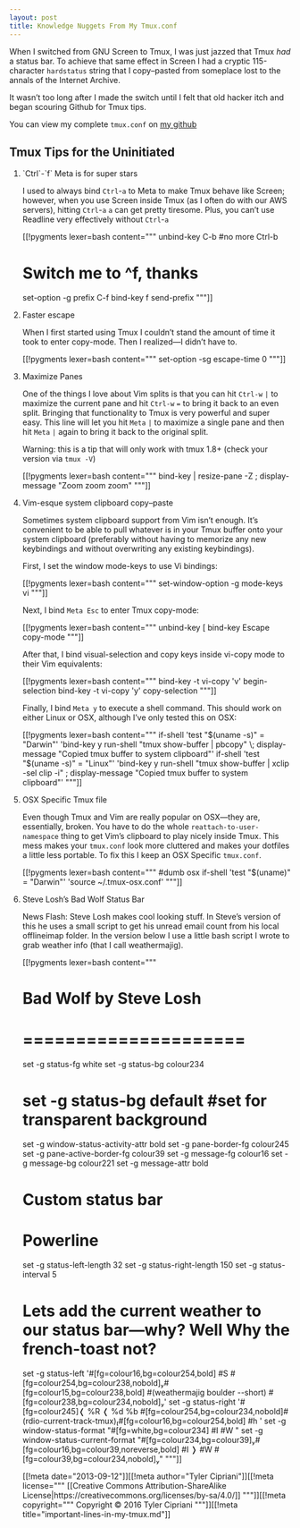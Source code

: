 ```yaml
---
layout: post
title: Knowledge Nuggets From My Tmux.conf
---
```


When I switched from GNU Screen to Tmux, I was just jazzed that Tmux _had_ a 
status bar. To achieve that same effect in Screen I had a cryptic 
115-character `hardstatus` string that I copy&#8211;pasted from someplace 
lost to the annals of the Internet Archive.

It wasn&#8217;t too long after I made the switch until I felt that old 
hacker itch and began scouring Github for Tmux tips.

You can view my complete `tmux.conf` on [my github](https://github.com/thcipriani/dotfiles/blob/master/tmux.conf)

## Tmux Tips for the Uninitiated

<ol>
<li>
`Ctrl`-`f` Meta is for super stars

I used to always bind `Ctrl`-`a` to Meta to make Tmux behave like Screen; 
however, when you use Screen inside Tmux (as I often do with our AWS servers), 
hitting `Ctrl`-`a` `a` can get pretty tiresome. Plus, you can&#8217;t use 
Readline very effectively without `Ctrl`-`a`

[[!pygments lexer=bash content="""
unbind-key C-b #no more Ctrl-b
# Switch me to ^f, thanks
set-option -g prefix C-f
bind-key f send-prefix
"""]]
</li>

<li>
Faster escape

When I first started using Tmux I couldn&#8217;t stand the amount of time it
took to enter copy-mode. Then I realized&#8212;I didn&#8217;t have to.

[[!pygments lexer=bash content="""
set-option -sg escape-time 0
"""]]
</li>

<li>
Maximize Panes

One of the things I love about Vim splits is that you can hit `Ctrl-w` `|` to
maximize the current  pane and hit `Ctrl-w` `=` to bring it back to an even 
split. Bringing that functionality to Tmux is very powerful and super easy.
This line will let you hit `Meta` `|` to maximize a single pane and then hit
`Meta` `|` again to bring it back to the original split.

Warning: this is a tip that will only work with tmux 1.8+ (check your version via `tmux -V`)

[[!pygments lexer=bash content="""
bind-key | resize-pane -Z \; display-message "Zoom zoom zoom"
"""]]
</li>

<li>
Vim-esque system clipboard copy&#8211;paste

Sometimes system clipboard support from Vim isn&#8217;t enough. It&#8217;s 
convenient to be able to pull whatever is in your Tmux buffer onto your 
system clipboard (preferably without having to memorize any new keybindings 
and without overwriting any existing keybindings).

First, I set the window mode-keys to use Vi bindings:

[[!pygments lexer=bash content="""
set-window-option -g mode-keys vi
"""]]

Next, I bind `Meta Esc` to enter Tmux copy-mode:

[[!pygments lexer=bash content="""
unbind-key [
bind-key Escape copy-mode
"""]]

After that, I bind visual-selection and copy keys inside vi-copy mode to 
their Vim equivalents:

[[!pygments lexer=bash content="""
bind-key -t vi-copy 'v' begin-selection
bind-key -t vi-copy 'y' copy-selection
"""]]

Finally, I bind `Meta y` to execute a shell command. This should work on either
Linux or OSX, although I&#8217;ve only tested this on OSX:

[[!pygments lexer=bash content="""
if-shell 'test "$(uname -s)" = "Darwin"' 'bind-key y run-shell "tmux show-buffer | pbcopy" \; display-message "Copied tmux buffer to system clipboard"'
if-shell 'test "$(uname -s)" = "Linux"' 'bind-key y run-shell "tmux show-buffer | xclip -sel clip -i" \; display-message "Copied tmux buffer to system clipboard"'
"""]]
</li>

<li>
OSX Specific Tmux file

Even though Tmux and Vim are really popular on OSX&#8212;they are, essentially, 
broken. You have to do the whole `reattach-to-user-namespace` thing to get
Vim&#8217;s clipboard to play nicely inside Tmux. This mess makes your 
`tmux.conf` look more cluttered and makes your dotfiles a little less portable.
To fix this I keep an OSX Specific `tmux.conf`.

[[!pygments lexer=bash content="""
#dumb osx
if-shell 'test "$(uname)" = "Darwin"' 'source ~/.tmux-osx.conf'
"""]]
</li>

<li>
Steve Losh&#8217;s Bad Wolf Status Bar

News Flash: Steve Losh makes cool looking stuff. In Steve&#8217;s version 
of this he uses a small script to get his unread email count from his local
offlineimap folder. In the version below I use a little bash script I wrote
to grab weather info (that I call weathermajig).

[[!pygments lexer=bash content="""
# Bad Wolf by Steve Losh
# =====================
set -g status-fg white
set -g status-bg colour234
# set -g status-bg default #set for transparent background
set -g window-status-activity-attr bold
set -g pane-border-fg colour245
set -g pane-active-border-fg colour39
set -g message-fg colour16
set -g message-bg colour221
set -g message-attr bold
# Custom status bar
# Powerline
set -g status-left-length 32
set -g status-right-length 150
set -g status-interval 5
# Lets add the current weather to our status bar—why? Well Why the french-toast not?
set -g status-left '#[fg=colour16,bg=colour254,bold] #S #[fg=colour254,bg=colour238,nobold]#[fg=colour15,bg=colour238,bold] #(weathermajig boulder --short) #[fg=colour238,bg=colour234,nobold]'
set -g status-right '#[fg=colour245]❬ %R ❬ %d %b #[fg=colour254,bg=colour234,nobold]#(rdio-current-track-tmux)#[fg=colour16,bg=colour254,bold] #h '
set -g window-status-format "#[fg=white,bg=colour234] #I #W "
set -g window-status-current-format "#[fg=colour234,bg=colour39]#[fg=colour16,bg=colour39,noreverse,bold] #I ❭ #W #[fg=colour39,bg=colour234,nobold]"
"""]]
</li>
[[!meta date="2013-09-12"]][[!meta author="Tyler Cipriani"]][[!meta license="""
[[Creative Commons Attribution-ShareAlike License|https://creativecommons.org/licenses/by-sa/4.0/]]
"""]][[!meta copyright="""
Copyright &copy; 2016 Tyler Cipriani
"""]][[!meta title="important-lines-in-my-tmux.md"]]
